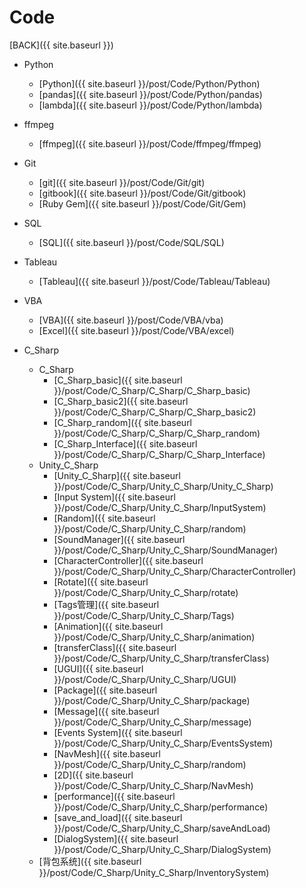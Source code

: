 # Code

[BACK]({{ site.baseurl }})

- Python
  - [Python]({{ site.baseurl }}/post/Code/Python/Python)
  - [pandas]({{ site.baseurl }}/post/Code/Python/pandas)
  - [lambda]({{ site.baseurl }}/post/Code/Python/lambda)
  
- ffmpeg
  
  - [ffmpeg]({{ site.baseurl }}/post/Code/ffmpeg/ffmpeg)
  
- Git

  - [git]({{ site.baseurl }}/post/Code/Git/git)
  - [gitbook]({{ site.baseurl }}/post/Code/Git/gitbook)
  - [Ruby Gem]({{ site.baseurl }}/post/Code/Git/Gem)

- SQL
  
  - [SQL]({{ site.baseurl }}/post/Code/SQL/SQL)
  
- Tableau

  - [Tableau]({{ site.baseurl }}/post/Code/Tableau/Tableau)
  
- VBA

  - [VBA]({{ site.baseurl }}/post/Code/VBA/vba)
  - [Excel]({{ site.baseurl }}/post/Code/VBA/excel)

- C_Sharp
  
  - C_Sharp
    - [C_Sharp_basic]({{ site.baseurl }}/post/Code/C_Sharp/C_Sharp/C_Sharp_basic)
    - [C_Sharp_basic2]({{ site.baseurl }}/post/Code/C_Sharp/C_Sharp/C_Sharp_basic2)
    - [C_Sharp_random]({{ site.baseurl }}/post/Code/C_Sharp/C_Sharp/C_Sharp_random)
    - [C_Sharp_Interface]({{ site.baseurl }}/post/Code/C_Sharp/C_Sharp/C_Sharp_Interface)
  - Unity_C_Sharp
    - [Unity_C_Sharp]({{ site.baseurl }}/post/Code/C_Sharp/Unity_C_Sharp/Unity_C_Sharp)
    - [Input System]({{ site.baseurl }}/post/Code/C_Sharp/Unity_C_Sharp/InputSystem)
    - [Random]({{ site.baseurl }}/post/Code/C_Sharp/Unity_C_Sharp/random)
    - [SoundManager]({{ site.baseurl }}/post/Code/C_Sharp/Unity_C_Sharp/SoundManager)
    - [CharacterController]({{ site.baseurl }}/post/Code/C_Sharp/Unity_C_Sharp/CharacterController)
    - [Rotate]({{ site.baseurl }}/post/Code/C_Sharp/Unity_C_Sharp/rotate)
    - [Tags管理]({{ site.baseurl }}/post/Code/C_Sharp/Unity_C_Sharp/Tags)
    - [Animation]({{ site.baseurl }}/post/Code/C_Sharp/Unity_C_Sharp/animation)
    - [transferClass]({{ site.baseurl }}/post/Code/C_Sharp/Unity_C_Sharp/transferClass)
    - [UGUI]({{ site.baseurl }}/post/Code/C_Sharp/Unity_C_Sharp/UGUI)
    - [Package]({{ site.baseurl }}/post/Code/C_Sharp/Unity_C_Sharp/package)
    - [Message]({{ site.baseurl }}/post/Code/C_Sharp/Unity_C_Sharp/message)
    - [Events System]({{ site.baseurl }}/post/Code/C_Sharp/Unity_C_Sharp/EventsSystem)
    - [NavMesh]({{ site.baseurl }}/post/Code/C_Sharp/Unity_C_Sharp/random)
    - [2D]({{ site.baseurl }}/post/Code/C_Sharp/Unity_C_Sharp/NavMesh)
    - [performance]({{ site.baseurl }}/post/Code/C_Sharp/Unity_C_Sharp/performance)
    - [save_and_load]({{ site.baseurl }}/post/Code/C_Sharp/Unity_C_Sharp/saveAndLoad)
    - [DialogSystem]({{ site.baseurl }}/post/Code/C_Sharp/Unity_C_Sharp/DialogSystem)
  - [背包系统]({{ site.baseurl }}/post/Code/C_Sharp/Unity_C_Sharp/InventorySystem)
    
    

